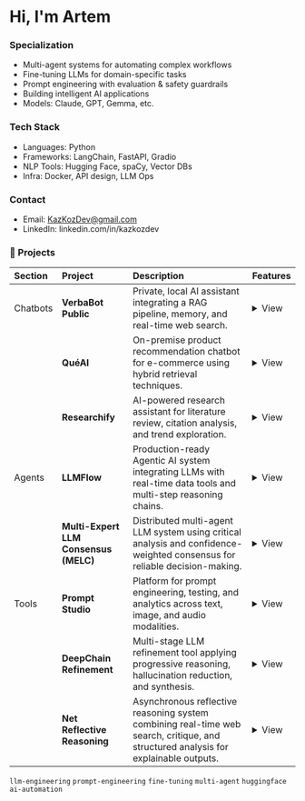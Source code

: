 
# Hi, I'm Artem

### Specialization
- Multi-agent systems for automating complex workflows  
- Fine-tuning LLMs for domain-specific tasks  
- Prompt engineering with evaluation & safety guardrails
- Building intelligent AI applications
- Models: Claude, GPT, Gemma, etc.

### Tech Stack
- Languages: Python
- Frameworks: LangChain, FastAPI, Gradio
- NLP Tools: Hugging Face, spaCy, Vector DBs
- Infra: Docker, API design, LLM Ops

### Contact
- Email: KazKozDev@gmail.com
- LinkedIn: linkedin.com/in/kazkozdev


### 🚀 Projects

| Section | Project | Description | Features |
|:--------|:--------|:------------|:---------|
| Chatbots | **VerbaBot Public** | Private, local AI assistant integrating a RAG pipeline, memory, and real-time web search. | <details><summary>View</summary><ul><li>Local LLM deployment with complete data privacy</li><li>Advanced RAG pipeline (multi-format document retrieval)</li><li>Personal memory system across sessions</li><li>Calendar integration via natural language</li><li>Dynamic model switching (Ollama interface)</li></ul></details> |
|  | **QuéAI** | On-premise product recommendation chatbot for e-commerce using hybrid retrieval techniques. | <details><summary>View</summary><ul><li>Hybrid search: vector similarity + BM25</li><li>Image and text-based product search</li><li>Adaptive user profiles via SQLite storage</li><li>Local inference using Gemma 3:12B</li><li>Intelligent caching for performance optimization</li></ul></details> |
|  | **Researchify** | AI-powered research assistant for literature review, citation analysis, and trend exploration. | <details><summary>View</summary><ul><li>Natural language search over academic databases</li><li>Scientific paper summarization and key insights extraction</li><li>Citation network and impact analysis</li><li>Document parsing (PDF, DOCX, TXT, CSV)</li><li>Trend identification in research domains</li></ul></details> |
| Agents | **LLMFlow** | Production-ready Agentic AI system integrating LLMs with real-time data tools and multi-step reasoning chains. | <details><summary>View</summary><ul><li>Chain orchestration for multi-tool task execution</li><li>Modular tool system (weather, news, web search, finance, astronomy, etc.)</li><li>Local deployment with Ollama and Gemma 3:12B model</li><li>Real-time data access via Open APIs</li><li>Extensible CLI interface</li></ul></details> |
|  | **Multi-Expert LLM Consensus (MELC)** | Distributed multi-agent LLM system using critical analysis and confidence-weighted consensus for reliable decision-making. | <details><summary>View</summary><ul><li>Asynchronous expert processing (asyncio-based)</li><li>Critical cross-validation with critique agents</li><li>Consensus synthesis and iterative refinement</li><li>Scalable and fault-tolerant architecture</li></ul></details> |
| Tools | **Prompt Studio** | Platform for prompt engineering, testing, and analytics across text, image, and audio modalities. | <details><summary>View</summary><ul><li>Multimodal prompt editor (text, image, audio)</li><li>A/B testing and versioning with rollback</li><li>Token usage, latency, and output quality analytics</li><li>Microservices architecture: React + FastAPI + PostgreSQL</li></ul></details> |
|  | **DeepChain Refinement** | Multi-stage LLM refinement tool applying progressive reasoning, hallucination reduction, and synthesis. | <details><summary>View</summary><ul><li>Three-stage pipeline: analysis → refinement → synthesis</li><li>Chain-of-thought and iterative reasoning</li><li>Hallucination detection and fact verification</li><li>Optimized for lightweight models (e.g., Gemma2:9B)</li></ul></details> |
|  | **Net Reflective Reasoning** | Asynchronous reflective reasoning system combining real-time web search, critique, and structured analysis for explainable outputs. | <details><summary>View</summary><ul><li>Intent → search → critique → synthesis pipeline</li><li>Real-time web search with smart query reformulation</li><li>Confidence scoring and fallback strategies</li><li>Fully local execution with Ollama + Gemma2:9B</li></ul></details> |

`llm-engineering` `prompt-engineering` `fine-tuning` `multi-agent` `huggingface` `ai-automation`

